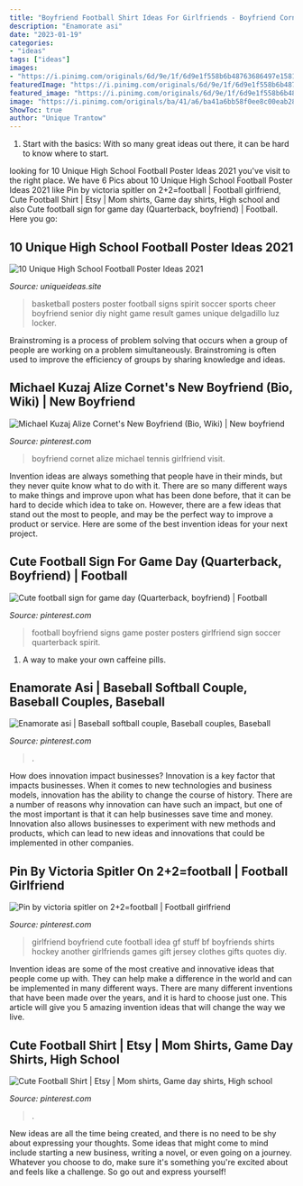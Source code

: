 ```yaml
---
title: "Boyfriend Football Shirt Ideas For Girlfriends - Boyfriend Cornet Alize Michael Tennis Girlfriend Visit"
description: "Enamorate asi"
date: "2023-01-19"
categories:
- "ideas"
tags: ["ideas"]
images:
- "https://i.pinimg.com/originals/6d/9e/1f/6d9e1f558b6b48763686497e15816824.jpg"
featuredImage: "https://i.pinimg.com/originals/6d/9e/1f/6d9e1f558b6b48763686497e15816824.jpg"
featured_image: "https://i.pinimg.com/originals/6d/9e/1f/6d9e1f558b6b48763686497e15816824.jpg"
image: "https://i.pinimg.com/originals/ba/41/a6/ba41a6bb58f0ee8c00eab287d20f88c6.jpg"
ShowToc: true
author: "Unique Trantow"
---
```



1. Start with the basics: With so many great ideas out there, it can be hard to know where to start.

	

		
looking for 10 Unique High School Football Poster Ideas 2021 you've visit to the right place. We have 6 Pics about 10 Unique High School Football Poster Ideas 2021 like Pin by victoria spitler on 2+2=football | Football girlfriend, Cute Football Shirt | Etsy | Mom shirts, Game day shirts, High school and also Cute football sign for game day (Quarterback, boyfriend) | Football. Here you go:
		
    
## 10 Unique High School Football Poster Ideas 2021

<img loading=lazy src="https://www.uniqueideas.site/wp-content/uploads/image-result-for-high-school-basketball-spirit-posters-football.jpg" onerror="this.onerror=null;this.src='https://tse2.mm.bing.net/th?id=OIP.lokS1asl_gMy8wMMb7tbtAHaNK&amp;pid=15.1';" alt="10 Unique High School Football Poster Ideas 2021">

_Source: uniqueideas.site_

>basketball posters poster football signs spirit soccer sports cheer boyfriend senior diy night game result games unique delgadillo luz locker. 

	

Brainstroming is a process of problem solving that occurs when a group of people are working on a problem simultaneously. Brainstroming is often used to improve the efficiency of groups by sharing knowledge and ideas.

    
## Michael Kuzaj Alize Cornet&#039;s New Boyfriend (Bio, Wiki) | New Boyfriend

<img loading=lazy src="https://i.pinimg.com/736x/dc/7e/b0/dc7eb09ca615df09166b373c97c2475e--new-boyfriend-tennis-players.jpg" onerror="this.onerror=null;this.src='https://tse4.mm.bing.net/th?id=OIP.-Kbat7qEC0UsZBeQQH91GgHaHe&amp;pid=15.1';" alt="Michael Kuzaj Alize Cornet&#039;s New Boyfriend (Bio, Wiki) | New boyfriend">

_Source: pinterest.com_

>boyfriend cornet alize michael tennis girlfriend visit. 

	

Invention ideas are always something that people have in their minds, but they never quite know what to do with it. There are so many different ways to make things and improve upon what has been done before, that it can be hard to decide which idea to take on. However, there are a few ideas that stand out the most to people, and may be the perfect way to improve a product or service. Here are some of the best invention ideas for your next project.

    
## Cute Football Sign For Game Day (Quarterback, Boyfriend) | Football

<img loading=lazy src="https://i.pinimg.com/736x/e3/e8/c5/e3e8c58b282783a843c46cd1671f1b2a--football-boyfriend-boyfriend-girlfriend.jpg" onerror="this.onerror=null;this.src='https://tse2.mm.bing.net/th?id=OIP.FOHA4xqwgVmTHh-BtPTb6gHaNJ&amp;pid=15.1';" alt="Cute football sign for game day (Quarterback, boyfriend) | Football">

_Source: pinterest.com_

>football boyfriend signs game poster posters girlfriend sign soccer quarterback spirit. 

	

1. A way to make your own caffeine pills.

    
## Enamorate Asi | Baseball Softball Couple, Baseball Couples, Baseball

<img loading=lazy src="https://i.pinimg.com/originals/21/58/c6/2158c6b2040a072a5e59ab0f714555b7.jpg" onerror="this.onerror=null;this.src='https://tse3.mm.bing.net/th?id=OIP.sBCF67v_mZgAofrgDP8EEAHaLH&amp;pid=15.1';" alt="Enamorate asi | Baseball softball couple, Baseball couples, Baseball">

_Source: pinterest.com_

>. 

	

How does innovation impact businesses?
Innovation is a key factor that impacts businesses. When it comes to new technologies and business models, innovation has the ability to change the course of history. There are a number of reasons why innovation can have such an impact, but one of the most important is that it can help businesses save time and money. Innovation also allows businesses to experiment with new methods and products, which can lead to new ideas and innovations that could be implemented in other companies.

    
## Pin By Victoria Spitler On 2+2=football | Football Girlfriend

<img loading=lazy src="https://i.pinimg.com/originals/6d/9e/1f/6d9e1f558b6b48763686497e15816824.jpg" onerror="this.onerror=null;this.src='https://tse2.mm.bing.net/th?id=OIP.MeOX9-891uRp550oNRXQCQHaJ4&amp;pid=15.1';" alt="Pin by victoria spitler on 2+2=football | Football girlfriend">

_Source: pinterest.com_

>girlfriend boyfriend cute football idea gf stuff bf boyfriends shirts hockey another girlfriends games gift jersey clothes gifts quotes diy. 

	

Invention ideas are some of the most creative and innovative ideas that people come up with. They can help make a difference in the world and can be implemented in many different ways. There are many different inventions that have been made over the years, and it is hard to choose just one. This article will give you 5 amazing invention ideas that will change the way we live.

    
## Cute Football Shirt | Etsy | Mom Shirts, Game Day Shirts, High School

<img loading=lazy src="https://i.pinimg.com/originals/ba/41/a6/ba41a6bb58f0ee8c00eab287d20f88c6.jpg" onerror="this.onerror=null;this.src='https://tse3.mm.bing.net/th?id=OIP.vuDpfzdFf37Ihyv-WsD5_wHaFw&amp;pid=15.1';" alt="Cute Football Shirt | Etsy | Mom shirts, Game day shirts, High school">

_Source: pinterest.com_

>. 

	

New ideas are all the time being created, and there is no need to be shy about expressing your thoughts. Some ideas that might come to mind include starting a new business, writing a novel, or even going on a journey. Whatever you choose to do, make sure it's something you're excited about and feels like a challenge. So go out and express yourself!

